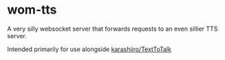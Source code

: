 # wom-tts
A very silly websocket server that forwards requests to an even sillier TTS server.

Intended primarily for use alongside [karashiiro/TextToTalk](https://github.com/karashiiro/TextToTalk)
